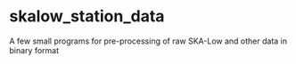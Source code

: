 # skalow_station_data
A few small programs for pre-processing of raw SKA-Low and other data in binary format
